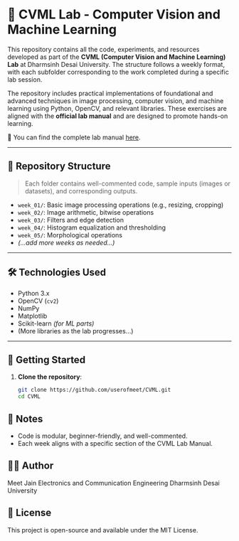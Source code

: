 # 🧠 CVML Lab - Computer Vision and Machine Learning

This repository contains all the code, experiments, and resources developed as part of the **CVML (Computer Vision and Machine Learning) Lab** at Dharmsinh Desai University. The structure follows a weekly format, with each subfolder corresponding to the work completed during a specific lab session.

The repository includes practical implementations of foundational and advanced techniques in image processing, computer vision, and machine learning using Python, OpenCV, and relevant libraries. These exercises are aligned with the **official lab manual** and are designed to promote hands-on learning.

📄 You can find the complete lab manual [here](CVML_lab_manual.pdf).

---

## 📂 Repository Structure

> Each folder contains well-commented code, sample inputs (images or datasets), and corresponding outputs.

- `week_01/`: Basic image processing operations (e.g., resizing, cropping)
- `week_02/`: Image arithmetic, bitwise operations
- `week_03/`: Filters and edge detection
- `week_04/`: Histogram equalization and thresholding
- `week_05/`: Morphological operations
- *(...add more weeks as needed...)*

---

## 🛠️ Technologies Used

- Python 3.x  
- OpenCV (`cv2`)  
- NumPy  
- Matplotlib  
- Scikit-learn *(for ML parts)*  
- (More libraries as the lab progresses...)

---

## 🚀 Getting Started

1. **Clone the repository**:
   ```bash
   git clone https://github.com/userofmeet/CVML.git
   cd CVML

## 📌 Notes
- Code is modular, beginner-friendly, and well-commented.
- Each week aligns with a specific section of the CVML Lab Manual.


## 🧑‍🎓 Author
Meet Jain
Electronics and Communication Engineering
Dharmsinh Desai University

## 📄 License
This project is open-source and available under the MIT License.
















